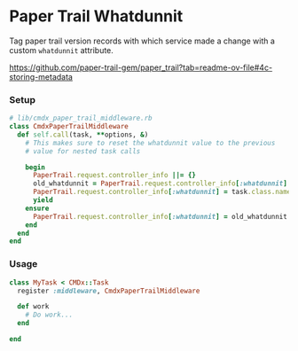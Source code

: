 # Paper Trail Whatdunnit

Tag paper trail version records with which service made a change with a custom `whatdunnit` attribute.

<https://github.com/paper-trail-gem/paper_trail?tab=readme-ov-file#4c-storing-metadata>

### Setup

```ruby
# lib/cmdx_paper_trail_middleware.rb
class CmdxPaperTrailMiddleware
  def self.call(task, **options, &)
    # This makes sure to reset the whatdunnit value to the previous
    # value for nested task calls

    begin
      PaperTrail.request.controller_info ||= {}
      old_whatdunnit = PaperTrail.request.controller_info[:whatdunnit]
      PaperTrail.request.controller_info[:whatdunnit] = task.class.name
      yield
    ensure
      PaperTrail.request.controller_info[:whatdunnit] = old_whatdunnit
    end
  end
end
```

### Usage

```ruby
class MyTask < CMDx::Task
  register :middleware, CmdxPaperTrailMiddleware

  def work
    # Do work...
  end

end
```
